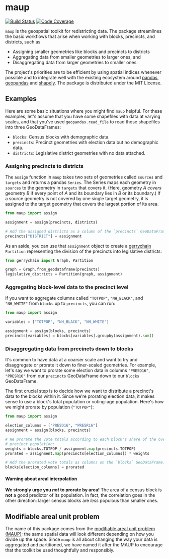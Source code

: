 # maup

[![Build
Status](https://travis-ci.com/mggg/maup.svg?branch=master)](https://travis-ci.com/mggg/maup)
[![Code
Coverage](https://codecov.io/gh/mggg/maup/branch/master/graph/badge.svg)](https://codecov.io/gh/mggg/maup)

`maup` is the geospatial toolkit for redistricting data. The package streamlines
the basic workflows that arise when working with blocks, precincts, and districts,
such as

-   Assigning smaller geometries like blocks and precincts to districts
-   Aggregating data from smaller geometries to larger ones, and
-   Disaggregating data from larger geometries to smaller ones.

The project's priorities are to be efficient by using spatial
indices whenever possible and to integrate well with the existing ecosystem
around [pandas](https://pandas.pydata.org/), [geopandas](https://geopandas.org)
and [shapely](https://shapely.readthedocs.io/en/latest/). The
package is distributed under the MIT License.

## Examples

Here are some basic situations where you might find `maup` helpful. For
these examples, let's assume that you have some shapefiles with data at
varying scales, and that you've used `geopandas.read_file` to read those
shapefiles into three GeoDataFrames:

-   `blocks`: Census blocks with demographic data.
-   `precincts`: Precinct geometries with election data but no demographic data.
-   `districts`: Legislative district geometries with no data attached.

### Assigning precincts to districts

The `assign` function in `maup` takes two sets of geometries
called `sources` and `targets` and returns a pandas `Series`. The Series maps each
geometry in `sources` to the geometry in `targets` that covers it.
(Here, geometry _A_ _covers_ geometry _B_ if every point of _A_ and its
boundary lies in _B_ or its boundary.) If a source geometry is not covered by
one single target geometry, it is assigned to the target geometry that covers
the largest portion of its area.

```python
from maup import assign

assignment = assign(precincts, districts)

# Add the assigned districts as a column of the `precincts` GeoDataFrame:
precincts["DISTRICT"] = assignment
```

As an aside, you can use that `assignment` object to create a
[gerrychain](https://gerrychain.readthedocs.io/en/latest/) `Partition`
representing the division of the precincts into legislative districts:

```python
from gerrychain import Graph, Partition

graph = Graph.from_geodataframe(precincts)
legislative_districts = Partition(graph, assignment)
```

### Aggregating block-level data to the precinct level

If you want to aggregate columns called `"TOTPOP"`, `"NH_BLACK"`, and
`"NH_WHITE"` from `blocks` up to `precincts`, you can run:

```python
from maup import assign

variables = ["TOTPOP", "NH_BLACK", "NH_WHITE"]

assignment = assign(blocks, precincts)
precincts[variables] = blocks[variables].groupby(assignment).sum()
```

### Disaggregating data from precincts down to blocks

It's common to have data at a coarser scale and want to try and
disaggregate or prorate it down to finer-scaled geometries. For example,
let's say we want to prorate some election data in columns `"PRESD16"`,
`"PRESR16"` from our `precincts` GeoDataFrame down to our `blocks`
GeoDataFrame.

The first crucial step is to decide how we want to distribute a precinct's data
to the blocks within it. Since we're prorating election data, it makes sense to
use a block's total population or voting-age population. Here's how we might
prorate by population (`"TOTPOP"`):

```python
from maup import assign

election_columns = ["PRESD16", "PRESR16"]
assignment = assign(blocks, precincts)

# We prorate the vote totals according to each block's share of the overall
# precinct population:
weights = blocks.TOTPOP / assignment.map(precincts.TOTPOP)
prorated = assignment.map(precincts[election_columns]) * weights

# Add the prorated vote totals as columns on the `blocks` GeoDataFrame:
blocks[election_columns] = prorated
```

#### Warning about areal interpolation

**We strongly urge you _not_ to prorate by area!** The area of a census block is **not**
a good predictor of its population. In fact, the correlation goes in the other direction:
larger census blocks are _less_ populous than smaller ones.

## Modifiable areal unit problem

The name of this package comes from the
[modifiable areal unit problem (MAUP)](https://en.wikipedia.org/wiki/Modifiable_areal_unit_problem):
the same spatial data will look different depending on how you divide up the space.
Since `maup` is all about changing the way your data is aggregated and partitioned, we have named it
after the MAUP to encourage that the toolkit be used thoughtfully and responsibly.
